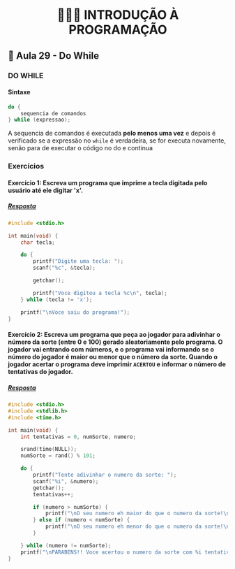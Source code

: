 <h1 align="center">👨🏻‍💻 INTRODUÇÃO À PROGRAMAÇÃO</h>

## 🧲 Aula 29 - Do While

### DO WHILE

#### Sintaxe

```c
do {
    sequencia de comandos
} while (expressao);
```

A sequencia de comandos é executada **pelo menos uma vez** e depois é verificado se a expressão no `while` é verdadeira, se for executa novamente, senão para de executar o código no do e continua

### Exercícios

#### Exercício 1: Escreva um programa que imprime a tecla digitada pelo usuário até ele digitar 'x'.

##### [Resposta](ex01.c)

```c
#include <stdio.h>

int main(void) {
    char tecla;

    do {
        printf("Digite uma tecla: ");
        scanf("%c", &tecla);

        getchar();

        printf("Voce digitou a tecla %c\n", tecla);
    } while (tecla != 'x');

    printf("\nVoce saiu do programa!");
}
```

#### Exercício 2: Escreva um programa que peça ao jogador para adivinhar o número da sorte (entre 0 e 100) gerado aleatoriamente pelo programa. O jogador vai entrando com números, e o programa vai informando se o número do jogador é maior ou menor que o número da sorte. Quando o jogador acertar o programa deve imprimir `ACERTOU` e informar o número de tentativas do jogador.

##### [Resposta](ex02.c)

```c
#include <stdio.h>
#include <stdlib.h>
#include <time.h>

int main(void) {
    int tentativas = 0, numSorte, numero;

    srand(time(NULL));
    numSorte = rand() % 101;

    do {
        printf("Tente adivinhar o numero da sorte: ");
        scanf("%i", &numero);
        getchar();
        tentativas++;

        if (numero > numSorte) {
            printf("\nO seu numero eh maior do que o numero da sorte!\n\n");
        } else if (numero < numSorte) {
            printf("\nO seu numero eh menor do que o numero da sorte!\n\n");
        }

    } while (numero != numSorte);
    printf("\nPARABENS!! Voce acertou o numero da sorte com %i tentativas!", tentativas);
}

```

